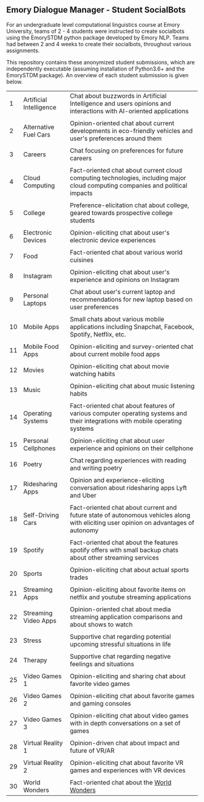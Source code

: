 ## Emory Dialogue Manager - Student SocialBots

For an undergraduate level computational linguistics course at Emory University,
teams of 2 - 4 students were instructed to create socialbots using the EmorySTDM python package developed by Emory NLP. Teams had between 2 and 4 weeks to create their socialbots, throughout various assignments.

This repository contains these anonymized student submissions, which are independently
executable (assuming installation of Python3.6+ and the EmorySTDM package). An overview of 
each student submission is given below.



| |  |  |
| :---- | :---- | :---------- |
| 1 | Artificial Intelligence | Chat about buzzwords in Artificial Intelligence and users opinions and interactions with AI-oriented applications |
| | | 
| 2 | Alternative Fuel Cars | Opinion-oriented chat about current developments in eco-friendly vehicles and user's preferences around them |
| | | 
| 3 | Careers | Chat focusing on preferences for future careers |
| | | 
| 4 | Cloud Computing | Fact-oriented chat about current cloud computing technologies, including major cloud computing companies and political impacts |
| | | 
| 5 | College | Preference-elicitation chat about college, geared towards prospective college students |
| | | 
| 6 | Electronic Devices | Opinion-eliciting chat about user's electronic device experiences |
| | | 
| 7 | Food | Fact-oriented chat about various world cuisines |
| | | 
| 8 | Instagram | Opinion-eliciting chat about user's experience and opinions on Instagram |
| | | 
| 9 | Personal Laptops | Chat about user's current laptop and recommendations for new laptop based on user preferences |
| | | 
| 10 | Mobile Apps | Small chats about various mobile applications including Snapchat, Facebook, Spotify, Netflix, etc. |
| | | 
| 11 | Mobile Food Apps | Opinion-eliciting and survey-oriented chat about current mobile food apps |
| | | 
| 12 | Movies | Opinion-eliciting chat about movie watching habits |
| | | 
| 13 | Music | Opinion-eliciting chat about music listening habits |
| | | 
| 14 | Operating Systems | Fact-oriented chat about features of various computer operating systems and their integrations with mobile operating systems |
| | | 
| 15 | Personal Cellphones | Opinion-eliciting chat about user experience and opinions on their cellphone |
| | | 
| 16 | Poetry | Chat regarding experiences with reading and writing poetry |
| | | 
| 17 | Ridesharing Apps | Opinion and experience-eliciting conversation about ridesharing apps Lyft and Uber |
| | | 
| 18 | Self-Driving Cars | Fact-oriented chat about current and future state of autonomous vehicles along with eliciting user opinion on advantages of autonomy |
| | | 
| 19 | Spotify | Fact-oriented chat about the features spotify offers with small backup chats about other streaming services |
| | | 
| 20 | Sports | Opinion-eliciting chat about actual sports trades |
| | | 
| 21 | Streaming Apps | Opinion-eliciting about favorite items on netflix and youtube streaming applications |
| | | 
| 22 | Streaming Video Apps | Opinion-oriented chat about media streaming application comparisons and about shows to watch |
| | | 
| 23 | Stress | Supportive chat regarding potential upcoming stressful situations in life |
| | | 
| 24 | Therapy | Supportive chat regarding negative feelings and situations |
| | | 
| 25 | Video Games 1 | Opinion-eliciting and sharing chat about favorite video games |
| | | 
| 26 | Video Games 2 | Opinion-eliciting chat about favorite games and gaming consoles |
| | | 
| 27 | Video Games 3 | Opinion-eliciting chat about video games with in depth conversations on a set of games |
| | | 
| 28 | Virtual Reality 1 | Opinion-driven chat about impact and future of VR/AR |
| | | 
| 29 | Virtual Reality 2 | Opinion-eliciting chat about favorite VR games and experiences with VR devices |
| | | 
| 30 | World Wonders | Fact-oriented chat about the [World Wonders](https://www.worldatlas.com/articles/the-7-wonders-of-the-world.html) |




